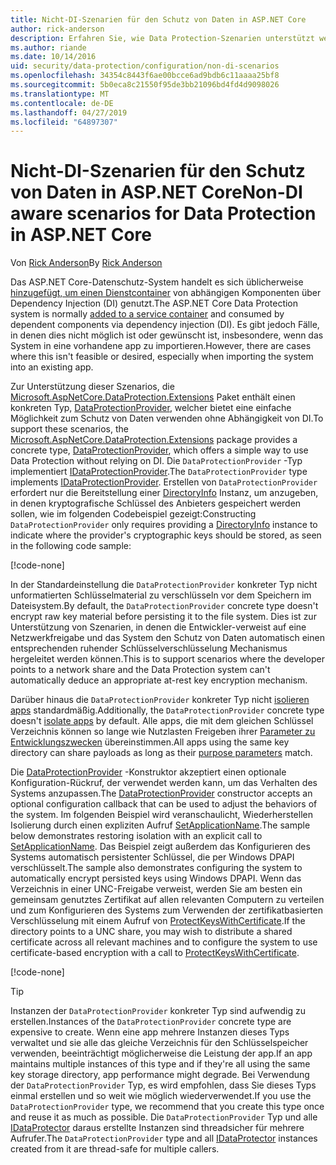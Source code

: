 ```yaml
---
title: Nicht-DI-Szenarien für den Schutz von Daten in ASP.NET Core
author: rick-anderson
description: Erfahren Sie, wie Data Protection-Szenarien unterstützt werden, in denen Sie nicht oder keinen Dienst von Abhängigkeitsinjektion verwenden möchten.
ms.author: riande
ms.date: 10/14/2016
uid: security/data-protection/configuration/non-di-scenarios
ms.openlocfilehash: 34354c8443f6ae00bcce6ad9bdb6c11aaaa25bf8
ms.sourcegitcommit: 5b0eca8c21550f95de3bb21096bd4fd4d9098026
ms.translationtype: MT
ms.contentlocale: de-DE
ms.lasthandoff: 04/27/2019
ms.locfileid: "64897307"
---
```

# <a name="non-di-aware-scenarios-for-data-protection-in-aspnet-core"></a><span data-ttu-id="b1935-103">Nicht-DI-Szenarien für den Schutz von Daten in ASP.NET Core</span><span class="sxs-lookup"><span data-stu-id="b1935-103">Non-DI aware scenarios for Data Protection in ASP.NET Core</span></span>

<span data-ttu-id="b1935-104">Von [Rick Anderson](https://twitter.com/RickAndMSFT)</span><span class="sxs-lookup"><span data-stu-id="b1935-104">By [Rick Anderson](https://twitter.com/RickAndMSFT)</span></span>

<span data-ttu-id="b1935-105">Das ASP.NET Core-Datenschutz-System handelt es sich üblicherweise [hinzugefügt, um einen Dienstcontainer](xref:security/data-protection/consumer-apis/overview) von abhängigen Komponenten über Dependency Injection (DI) genutzt.</span><span class="sxs-lookup"><span data-stu-id="b1935-105">The ASP.NET Core Data Protection system is normally [added to a service container](xref:security/data-protection/consumer-apis/overview) and consumed by dependent components via dependency injection (DI).</span></span> <span data-ttu-id="b1935-106">Es gibt jedoch Fälle, in denen dies nicht möglich ist oder gewünscht ist, insbesondere, wenn das System in eine vorhandene app zu importieren.</span><span class="sxs-lookup"><span data-stu-id="b1935-106">However, there are cases where this isn't feasible or desired, especially when importing the system into an existing app.</span></span>

<span data-ttu-id="b1935-107">Zur Unterstützung dieser Szenarios, die [Microsoft.AspNetCore.DataProtection.Extensions](https://www.nuget.org/packages/Microsoft.AspNetCore.DataProtection.Extensions/) Paket enthält einen konkreten Typ, [DataProtectionProvider](/dotnet/api/Microsoft.AspNetCore.DataProtection.DataProtectionProvider), welcher bietet eine einfache Möglichkeit zum Schutz von Daten verwenden ohne Abhängigkeit von DI.</span><span class="sxs-lookup"><span data-stu-id="b1935-107">To support these scenarios, the [Microsoft.AspNetCore.DataProtection.Extensions](https://www.nuget.org/packages/Microsoft.AspNetCore.DataProtection.Extensions/) package provides a concrete type, [DataProtectionProvider](/dotnet/api/Microsoft.AspNetCore.DataProtection.DataProtectionProvider), which offers a simple way to use Data Protection without relying on DI.</span></span> <span data-ttu-id="b1935-108">Die `DataProtectionProvider` -Typ implementiert [IDataProtectionProvider](/dotnet/api/microsoft.aspnetcore.dataprotection.idataprotectionprovider).</span><span class="sxs-lookup"><span data-stu-id="b1935-108">The `DataProtectionProvider` type implements [IDataProtectionProvider](/dotnet/api/microsoft.aspnetcore.dataprotection.idataprotectionprovider).</span></span> <span data-ttu-id="b1935-109">Erstellen von `DataProtectionProvider` erfordert nur die Bereitstellung einer [DirectoryInfo](/dotnet/api/system.io.directoryinfo) Instanz, um anzugeben, in denen kryptografische Schlüssel des Anbieters gespeichert werden sollen, wie im folgenden Codebeispiel gezeigt:</span><span class="sxs-lookup"><span data-stu-id="b1935-109">Constructing `DataProtectionProvider` only requires providing a [DirectoryInfo](/dotnet/api/system.io.directoryinfo) instance to indicate where the provider's cryptographic keys should be stored, as seen in the following code sample:</span></span>

[!code-none[](non-di-scenarios/_static/nodisample1.cs)]

<span data-ttu-id="b1935-110">In der Standardeinstellung die `DataProtectionProvider` konkreter Typ nicht unformatierten Schlüsselmaterial zu verschlüsseln vor dem Speichern im Dateisystem.</span><span class="sxs-lookup"><span data-stu-id="b1935-110">By default, the `DataProtectionProvider` concrete type doesn't encrypt raw key material before persisting it to the file system.</span></span> <span data-ttu-id="b1935-111">Dies ist zur Unterstützung von Szenarien, in denen die Entwickler-verweist auf eine Netzwerkfreigabe und das System den Schutz von Daten automatisch einen entsprechenden ruhender Schlüsselverschlüsselung Mechanismus hergeleitet werden können.</span><span class="sxs-lookup"><span data-stu-id="b1935-111">This is to support scenarios where the developer points to a network share and the Data Protection system can't automatically deduce an appropriate at-rest key encryption mechanism.</span></span>

<span data-ttu-id="b1935-112">Darüber hinaus die `DataProtectionProvider` konkreter Typ nicht [isolieren apps](xref:security/data-protection/configuration/overview#per-application-isolation) standardmäßig.</span><span class="sxs-lookup"><span data-stu-id="b1935-112">Additionally, the `DataProtectionProvider` concrete type doesn't [isolate apps](xref:security/data-protection/configuration/overview#per-application-isolation) by default.</span></span> <span data-ttu-id="b1935-113">Alle apps, die mit dem gleichen Schlüssel Verzeichnis können so lange wie Nutzlasten Freigeben ihrer [Parameter zu Entwicklungszwecken](xref:security/data-protection/consumer-apis/purpose-strings) übereinstimmen.</span><span class="sxs-lookup"><span data-stu-id="b1935-113">All apps using the same key directory can share payloads as long as their [purpose parameters](xref:security/data-protection/consumer-apis/purpose-strings) match.</span></span>

<span data-ttu-id="b1935-114">Die [DataProtectionProvider](/dotnet/api/microsoft.aspnetcore.dataprotection.dataprotectionprovider) -Konstruktor akzeptiert einen optionale Konfiguration-Rückruf, der verwendet werden kann, um das Verhalten des Systems anzupassen.</span><span class="sxs-lookup"><span data-stu-id="b1935-114">The [DataProtectionProvider](/dotnet/api/microsoft.aspnetcore.dataprotection.dataprotectionprovider) constructor accepts an optional configuration callback that can be used to adjust the behaviors of the system.</span></span> <span data-ttu-id="b1935-115">Im folgenden Beispiel wird veranschaulicht, Wiederherstellen Isolierung durch einen expliziten Aufruf [SetApplicationName](/dotnet/api/microsoft.aspnetcore.dataprotection.dataprotectionbuilderextensions.setapplicationname).</span><span class="sxs-lookup"><span data-stu-id="b1935-115">The sample below demonstrates restoring isolation with an explicit call to [SetApplicationName](/dotnet/api/microsoft.aspnetcore.dataprotection.dataprotectionbuilderextensions.setapplicationname).</span></span> <span data-ttu-id="b1935-116">Das Beispiel zeigt außerdem das Konfigurieren des Systems automatisch persistenter Schlüssel, die per Windows DPAPI verschlüsselt.</span><span class="sxs-lookup"><span data-stu-id="b1935-116">The sample also demonstrates configuring the system to automatically encrypt persisted keys using Windows DPAPI.</span></span> <span data-ttu-id="b1935-117">Wenn das Verzeichnis in einer UNC-Freigabe verweist, werden Sie am besten ein gemeinsam genutztes Zertifikat auf allen relevanten Computern zu verteilen und zum Konfigurieren des Systems zum Verwenden der zertifikatbasierten Verschlüsselung mit einem Aufruf von [ProtectKeysWithCertificate](/dotnet/api/microsoft.aspnetcore.dataprotection.dataprotectionbuilderextensions.protectkeyswithcertificate).</span><span class="sxs-lookup"><span data-stu-id="b1935-117">If the directory points to a UNC share, you may wish to distribute a shared certificate across all relevant machines and to configure the system to use certificate-based encryption with a call to [ProtectKeysWithCertificate](/dotnet/api/microsoft.aspnetcore.dataprotection.dataprotectionbuilderextensions.protectkeyswithcertificate).</span></span>

[!code-none[](non-di-scenarios/_static/nodisample2.cs)]

> [!TIP]
> <span data-ttu-id="b1935-118">Instanzen der `DataProtectionProvider` konkreter Typ sind aufwendig zu erstellen.</span><span class="sxs-lookup"><span data-stu-id="b1935-118">Instances of the `DataProtectionProvider` concrete type are expensive to create.</span></span> <span data-ttu-id="b1935-119">Wenn eine app mehrere Instanzen dieses Typs verwaltet und sie alle das gleiche Verzeichnis für den Schlüsselspeicher verwenden, beeinträchtigt möglicherweise die Leistung der app.</span><span class="sxs-lookup"><span data-stu-id="b1935-119">If an app maintains multiple instances of this type and if they're all using the same key storage directory, app performance might degrade.</span></span> <span data-ttu-id="b1935-120">Bei Verwendung der `DataProtectionProvider` Typ, es wird empfohlen, dass Sie dieses Typs einmal erstellen und so weit wie möglich wiederverwendet.</span><span class="sxs-lookup"><span data-stu-id="b1935-120">If you use the `DataProtectionProvider` type, we recommend that you create this type once and reuse it as much as possible.</span></span> <span data-ttu-id="b1935-121">Die `DataProtectionProvider` Typ und alle [IDataProtector](/dotnet/api/microsoft.aspnetcore.dataprotection.idataprotector) daraus erstellte Instanzen sind threadsicher für mehrere Aufrufer.</span><span class="sxs-lookup"><span data-stu-id="b1935-121">The `DataProtectionProvider` type and all [IDataProtector](/dotnet/api/microsoft.aspnetcore.dataprotection.idataprotector) instances created from it are thread-safe for multiple callers.</span></span>
